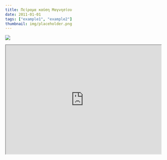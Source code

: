 ```yaml
---
title: Πείραμα καύση Μαγνησίου
date: 2011-01-01
tags: ["example1", "example2"]
thumbnail: img/placeholder.png
---
```

![](http://upload.wikimedia.org/wikipedia/commons/thumb/0/0d/Magnesium_Sparks.jpg/220px-Magnesium_Sparks.jpg) 
<iframe height="350" src="https://docs.google.com/file/d/0B_I1oSy0BsA3VTM3RWpHRldSMjQ/preview" width="500"></iframe>
